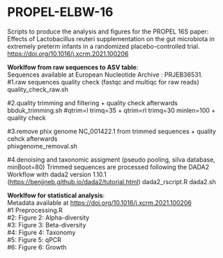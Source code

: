 # PROPEL-ELBW-16
Scripts to produce the analysis and figures for the PROPEL 16S paper: <br>
Effects of Lactobacillus reuteri supplementation on the gut microbiota in extremely preterm infants in a randomized placebo-controlled trial.<br>
https://doi.org/10.1016/j.xcrm.2021.100206

**Worklfow from raw sequences to ASV table**: <br> 
Sequences available at European Nucleotide Archive : PRJEB36531.<br>
#1.raw sequences quality check (fastqc and multiqc for raw reads) <br>
quality_check_raw.sh <br>

#2.quality trimming and filtering + quality check afterwards <br>
bbduk_trimming.sh #qtrim=l trimq=35 + qtrim=rl trimq=30 minlen=100 + quality check <br>

#3.remove phix genome NC_001422.1 from trimmed sequences + quality cehck afterwards <br>
phixgenome_removal.sh

#4.denoising and taxonomic assigment (pseudo pooling, silva database, minBoot=80)
Trimmed sequences are processed following the DADA2 Workflow with dada2 version 1.10.1 (https://benjjneb.github.io/dada2/tutorial.html)
dada2_rscript.R
dada2.sh

**Worklfow for statistical analysis**:<br>
Metadata available at https://doi.org/10.1016/j.xcrm.2021.100206 <br>
#1 Preprocessing.R <br>
#2: Figure 2: Alpha-diversity <br>
#3: Figure 3: Beta-diversity <br>
#4: Figure 4: Taxonomy <br>
#5: Figure 5: qPCR <br>
#6: Figure 6: Growth <br>



